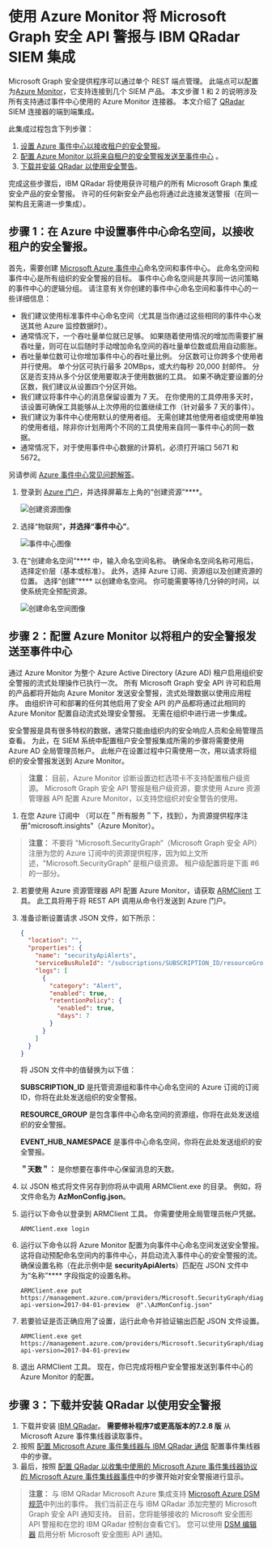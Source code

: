 # <a name="integrate-microsoft-graph-security-api-alerts-with-ibm-qradar-siem-using-azure-monitor"></a>使用 Azure Monitor 将 Microsoft Graph 安全 API 警报与 IBM QRadar SIEM 集成

Microsoft Graph 安全提供程序可以通过单个 REST 端点管理。 此端点可以配置为[Azure Monitor](https://docs.microsoft.com/en-us/azure/monitoring-and-diagnostics/)，它支持连接到几个 SIEM 产品。 本文步骤 1 和 2 的说明涉及所有支持通过事件中心使用的 Azure Monitor 连接器。 本文介绍了 [QRadar](https://www.ibm.com/us-en/marketplace/ibm-qradar-siem) SIEM 连接器的端到端集成。

此集成过程包含下列步骤：

1. [设置 Azure 事件中心以接收租户的安全警报](#step-1-set-up-an-event-hubs-namespace-in-azure-to-receive-security-alerts-for-your-tenant)。
2. [配置 Azure Monitor 以将来自租户的安全警报发送至事件中心](#step-2-configure-azure-monitor-to-send-security-alerts-from-your-tenant-to-the-event-hub) 。
3. [下载并安装 QRadar 以使用安全警告](#step-3-download-and-install-the-qradar-to-consume-security-alerts)。

完成这些步骤后，IBM QRadar 将使用获许可租户的所有 Microsoft Graph 集成安全产品的安全警报。 许可的任何新安全产品也将通过此连接发送警报（在同一架构且无需进一步集成）。

## <a name="step-1-set-up-an-event-hubs-namespace-in-azure-to-receive-security-alerts-for-your-tenant"></a>步骤 1：在 Azure 中设置事件中心命名空间，以接收租户的安全警报。

首先，需要创建 [Microsoft Azure 事件中心](https://docs.microsoft.com/en-us/azure/event-hubs/)命名空间和事件中心。 此命名空间和事件中心是所有组织的安全警报的目标。 事件中心命名空间是共享同一访问策略的事件中心的逻辑分组。 请注意有关你创建的事件中心命名空间和事件中心的一些详细信息：

- 我们建议使用标准事件中心命名空间（尤其是当你通过这些相同的事件中心发送其他 Azure 监控数据时）。
- 通常情况下，一个吞吐量单位就已足够。 如果随着使用情况的增加而需要扩展吞吐量，则可在以后随时手动增加命名空间的吞吐量单位数或启用自动膨胀。
- 吞吐量单位数可让你增加事件中心的吞吐量比例。 分区数可让你跨多个使用者并行使用。 单个分区可执行最多 20MBps，或大约每秒 20,000 封邮件。 分区是否支持从多个分区使用要取决于使用数据的工具。 如果不确定要设置的分区数，我们建议从设置四个分区开始。
- 我们建议将事件中心的消息保留设置为 7 天。 在你使用的工具停用多天时，该设置可确保工具能够从上次停用的位置继续工作（针对最多 7 天的事件）。
- 我们建议为事件中心使用默认的使用者组。 无需创建其他使用者组或使用单独的使用者组，除非你计划用两个不同的工具使用来自同一事件中心的同一数据。
- 通常情况下，对于使用事件中心数据的计算机，必须打开端口 5671 和 5672。

另请参阅 [Azure 事件中心常见问题解答](https://docs.microsoft.com/en-us/azure/event-hubs/event-hubs-faq)。

1. 登录到 [Azure 门户](https://portal.azure.com/)，并选择屏幕左上角的“创建资源”****。

    ![创建资源图像](../concepts/images/create-resource.png)

2. 选择“物联网”****，并选择“事件中心”****。

    ![事件中心图像](../concepts/images/event-hubs.png)

3. 在“创建命名空间”**** 中，输入命名空间名称。 确保命名空间名称可用后，选择定价层（基本或标准）。 此外，选择 Azure 订阅、资源组以及创建资源的位置。 选择“创建”**** 以创建命名空间。 你可能需要等待几分钟的时间，以使系统完全预配资源。

    ![创建命名空间图像](../concepts/images/create-namespace.png)

## <a name="step-2-configure-azure-monitor-to-send-security-alerts-from-your-tenant-to-the-event-hub"></a>步骤 2：配置 Azure Monitor 以将租户的安全警报发送至事件中心

通过 Azure Monitor 为整个 Azure Active Directory (Azure AD) 租户启用组织安全警报的流式处理操作已执行一次。 所有 Microsoft Graph 安全 API 许可和启用的产品都将开始向 Azure Monitor 发送安全警报，流式处理数据以使用应用程序。 由组织许可和部署的任何其他启用了安全 API 的产品都将通过此相同的 Azure Monitor 配置自动流式处理安全警报。 无需在组织中进行进一步集成。

安全警报是具有很多特权的数据，通常只能由组织内的安全响应人员和全局管理员查看。 为此，在 SIEM 系统中配置租户安全警报集成所需的步骤将需要使用 Azure AD 全局管理员帐户。 此帐户在设置过程中只需使用一次，用以请求将组织的安全警报发送到 Azure Monitor。

> **注意：** 目前，Azure Monitor 诊断设置边栏选项卡不支持配置租户级资源。 Microsoft Graph 安全 API 警报是租户级资源，要求使用 Azure 资源管理器 API 配置 Azure Monitor，以支持您组织对安全警告的使用。

1. 在您 Azure 订阅中 （可以在＂所有服务＂下，找到），为资源提供程序注册"microsoft.insights"（Azure Monitor）。  
> **注意：** 不要将 "Microsoft.SecurityGraph”（Microsoft Graph 安全 API）注册为您的 Azure 订阅中的资源提供程序，因为如上文所述，"Microsoft.SecurityGraph” 是租户级资源。 租户级配置将是下面 #6 的一部分。

2. 若要使用 Azure 资源管理器 API 配置 Azure Monitor，请获取 [ARMClient](https://github.com/projectkudu/ARMClient) 工具。 此工具将用于将 REST API 调用从命令行发送到 Azure 门户。

3. 准备诊断设置请求 JSON 文件，如下所示：

    ``` json
    {
      "location": "",
      "properties": {
        "name": "securityApiAlerts",
        "serviceBusRuleId": "/subscriptions/SUBSCRIPTION_ID/resourceGroups/RESOURCE_GROUP/providers/Microsoft.EventHub/namespaces/EVENT_HUB_NAMESPACE/authorizationrules/RootManageSharedAccessKey",
        "logs": [
          {
            "category": "Alert",
            "enabled": true,
            "retentionPolicy": {
              "enabled": true,
              "days": 7
            }
          }
        ]
      }
    }
    ```

    将 JSON 文件中的值替换为以下值：

    **SUBSCRIPTION_ID** 是托管资源组和事件中心命名空间的 Azure 订阅的订阅 ID，你将在此处发送组织的安全警报。

    **RESOURCE_GROUP** 是包含事件中心命名空间的资源组，你将在此处发送组织的安全警报。

    **EVENT_HUB_NAMESPACE** 是事件中心命名空间，你将在此处发送组织的安全警报。

    **＂天数＂：** 是你想要在事件中心保留消息的天数。

4. 以 JSON 格式将文件另存到你将从中调用 ARMClient.exe 的目录。 例如，将文件命名为 **AzMonConfig.json**。

5. 运行以下命令以登录到 ARMClient 工具。 你需要使用全局管理员帐户凭据。

    ``` shell
    ARMClient.exe login
    ```

6. 运行以下命令以将 Azure Monitor 配置为向事件中心命名空间发送安全警报。 这将自动预配命名空间内的事件中心，并启动流入事件中心的安全警报的流。 确保设置名称（在此示例中是 **securityApiAlerts**）匹配在 JSON 文件中为“名称”**** 字段指定的设置名称。

    ``` shell
    ARMClient.exe put https://management.azure.com/providers/Microsoft.SecurityGraph/diagnosticSettings/securityApiAlerts?api-version=2017-04-01-preview  @".\AzMonConfig.json"
    ```

7. 若要验证是否正确应用了设置，运行此命令并验证输出匹配 JSON 文件设置。

    ``` shell
    ARMClient.exe get https://management.azure.com/providers/Microsoft.SecurityGraph/diagnosticSettings/securityApiAlerts?api-version=2017-04-01-preview
    ```
8. 退出 ARMClient 工具。 现在，你已完成将租户安全警报发送到事件中心的 Azure Monitor 的配置。

## <a name="step-3-download-and-install-the-qradar-to-consume-security-alerts"></a>步骤 3：下载并安装 QRadar 以使用安全警报

1. 下载并安装 [IBM QRadar](https://www.ibm.com/us-en/marketplace/ibm-qradar-siem)。 **需要修补程序7或更高版本的7.2.8 版** 从 Microsoft Azure 事件集线器读取事件。
2. 按照 [配置 Microsoft Azure 事件集线器与 IBM QRadar 通信](https://www.ibm.com/support/knowledgecenter/SS42VS_DSM/t_dsm_guide_microsoft_azure_enable_event_hubs.html) 配置事件集线器中的步骤。
3. 最后，按照 [配置 QRadar 以收集中使用的 Microsoft Azure 事件集线器协议的 Microsoft Azure 事件集线器事件](https://www.ibm.com/support/knowledgecenter/SS42VS_DSM/t_logsource_microsoft_azure_event_hubs.html)中的步骤开始对安全警报进行显示。
  
 > **注意：** 与 IBM QRadar Microsoft Azure 集成支持 [Microsoft Azure DSM 规范](https://www.ibm.com/support/knowledgecenter/SS42VS_DSM/c_dsm_guide_microsoft_azure_DSM_specs.html)中列出的事件。 我们当前正在与 IBM QRadar 添加完整的 Microsoft Graph 安全 API 通知支持。 目前，您将能够接收的 Microsoft 安全图形 API 警报和在您的 IBM QRadar 控制台查看它们。 您可以使用 [DSM 编辑器](https://www.ibm.com/support/knowledgecenter/SS42VS_7.2.8/com.ibm.qradar.doc/c_qradar_adm_dsm_ed_overview.html) 启用分析 Microsoft 安全图形 API 通知。  
